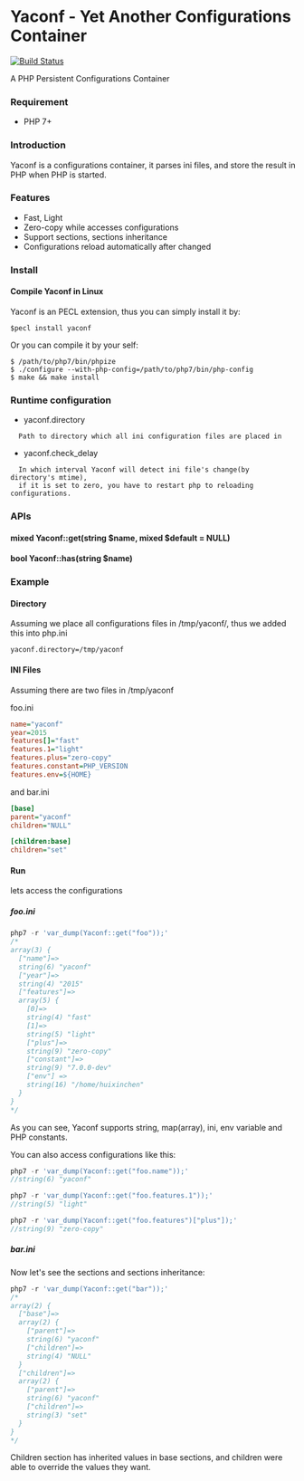# Yaconf - Yet Another Configurations Container
[![Build Status](https://secure.travis-ci.org/laruence/yaconf.png)](https://travis-ci.org/laruence/yaconf)

A PHP Persistent Configurations Container

### Requirement
- PHP 7+

### Introduction

Yaconf is a configurations container, it parses ini files, and store the result in PHP when PHP is started.

### Features
- Fast, Light
- Zero-copy while accesses configurations
- Support sections, sections inheritance
- Configurations reload automatically after changed

### Install

#### Compile Yaconf in Linux
Yaconf is an PECL extension, thus you can simply install it by:

```
$pecl install yaconf
```
Or you can compile it by your self:
```
$ /path/to/php7/bin/phpize
$ ./configure --with-php-config=/path/to/php7/bin/php-config
$ make && make install
```

### Runtime configuration

- yaconf.directory
```
  Path to directory which all ini configuration files are placed in
```
- yaconf.check_delay
```
  In which interval Yaconf will detect ini file's change(by directory's mtime),
  if it is set to zero, you have to restart php to reloading configurations.
```

### APIs

#### mixed Yaconf::get(string $name, mixed $default = NULL)
#### bool  Yaconf::has(string $name)

### Example

#### Directory

Assuming we place all configurations files in /tmp/yaconf/, thus we added this into php.ini
```
yaconf.directory=/tmp/yaconf
````

#### INI Files

Assuming there are two files in /tmp/yaconf

foo.ini
````ini
name="yaconf"
year=2015
features[]="fast"
features.1="light"
features.plus="zero-copy"
features.constant=PHP_VERSION
features.env=${HOME}
````
and bar.ini
````ini
[base]
parent="yaconf"
children="NULL"

[children:base]
children="set"
````
#### Run
lets access the configurations

##### foo.ini
````php
php7 -r 'var_dump(Yaconf::get("foo"));'
/*
array(3) {
  ["name"]=>
  string(6) "yaconf"
  ["year"]=>
  string(4) "2015"
  ["features"]=>
  array(5) {
    [0]=>
    string(4) "fast"
    [1]=>
    string(5) "light"
    ["plus"]=>
    string(9) "zero-copy"
    ["constant"]=>
    string(9) "7.0.0-dev"
    ["env"] =>
    string(16) "/home/huixinchen"
  }
}
*/
````
As you can see, Yaconf supports string, map(array), ini, env variable and PHP constants.

You can also access configurations like this:
````php
php7 -r 'var_dump(Yaconf::get("foo.name"));'
//string(6) "yaconf"

php7 -r 'var_dump(Yaconf::get("foo.features.1"));'
//string(5) "light"

php7 -r 'var_dump(Yaconf::get("foo.features")["plus"]);'
//string(9) "zero-copy"
````

##### bar.ini
Now let's see the sections and sections inheritance:
````php
php7 -r 'var_dump(Yaconf::get("bar"));'
/*
array(2) {
  ["base"]=>
  array(2) {
    ["parent"]=>
    string(6) "yaconf"
    ["children"]=>
    string(4) "NULL"
  }
  ["children"]=>
  array(2) {
    ["parent"]=>
    string(6) "yaconf"
    ["children"]=>
    string(3) "set"
  }
}
*/
````

Children section has inherited values in base sections, and children were able to override the values they want.
